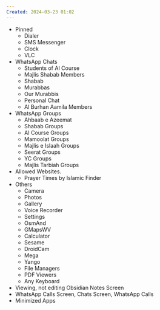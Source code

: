```yaml
---
Created: 2024-03-23 01:02
---
```

- Pinned
	- Dialer
	- SMS Messenger
	- Clock
	- VLC
- WhatsApp Chats
	- Students of AI Course
	- Majlis Shabab Members
	- Shabab
	- Murabbas
	- Our Murabbis
	- Personal Chat
	- Al Burhan Aamila Members
- WhatsApp Groups
	- Ahbaab e Azeemat
	- Shabab Groups
	- AI Course Groups
	- Mamoolat Groups
	- Majlis e Islaah Groups
	- Seerat Groups
	- YC Groups
	- Majlis Tarbiah Groups
- Allowed Websites.
	- Prayer Times by Islamic Finder
- Others
	- Camera
	- Photos
	- Gallery
	- Voice Recorder
	- Settings
	- OsmAnd
	- GMapsWV
	- Calculator
	- Sesame
	- DroidCam
	- Mega
	- Yango
	- File Managers
	- PDF Viewers
	- Any Keyboard
- Viewing, not editing Obsidian Notes Screen 
- WhatsApp Calls Screen, Chats Screen, WhatsApp Calls
- Minimized Apps